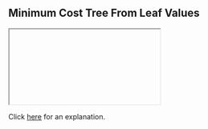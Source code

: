 ##  Minimum Cost Tree From Leaf Values 

<iframe></iframe>

Click [here](Explanation.md) for an explanation.

